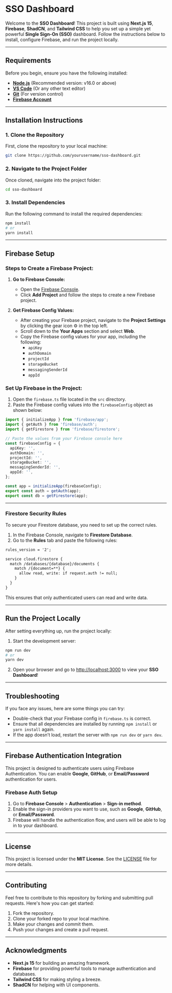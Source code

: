 # **SSO Dashboard**

Welcome to the **SSO Dashboard**! This project is built using **Next.js 15**, **Firebase**, **ShadCN**, and **Tailwind CSS** to help you set up a simple yet powerful **Single Sign-On (SSO)** dashboard. Follow the instructions below to install, configure Firebase, and run the project locally.

---

## **Requirements**

Before you begin, ensure you have the following installed:

- **[Node.js](https://nodejs.org/en/)** (Recommended version: v16.0 or above)
- **[VS Code](https://code.visualstudio.com/)** (Or any other text editor)
- **[Git](https://git-scm.com/)** (For version control)
- **[Firebase Account](https://firebase.google.com/)**

---

## **Installation Instructions**

### **1. Clone the Repository**

First, clone the repository to your local machine:

```bash
git clone https://github.com/yourusername/sso-dashboard.git
```

### **2. Navigate to the Project Folder**

Once cloned, navigate into the project folder:

```bash
cd sso-dashboard
```

### **3. Install Dependencies**

Run the following command to install the required dependencies:

```bash
npm install
# or
yarn install
```

---

## **Firebase Setup**

### **Steps to Create a Firebase Project:**

1. **Go to Firebase Console:**

   - Open the [Firebase Console](https://console.firebase.google.com/).
   - Click **Add Project** and follow the steps to create a new Firebase project.

2. **Get Firebase Config Values:**
   - After creating your Firebase project, navigate to the **Project Settings** by clicking the gear icon ⚙️ in the top left.
   - Scroll down to the **Your Apps** section and select **Web**.
   - Copy the Firebase config values for your app, including the following:
     - `apiKey`
     - `authDomain`
     - `projectId`
     - `storageBucket`
     - `messagingSenderId`
     - `appId`

### **Set Up Firebase in the Project:**

1. Open the `firebase.ts` file located in the `src` directory.
2. Paste the Firebase config values into the `firebaseConfig` object as shown below:

```typescript
import { initializeApp } from 'firebase/app';
import { getAuth } from 'firebase/auth';
import { getFirestore } from 'firebase/firestore';

// Paste the values from your Firebase console here
const firebaseConfig = {
  apiKey: '',
  authDomain: '',
  projectId: '',
  storageBucket: '',
  messagingSenderId: '',
  appId: '',
};

const app = initializeApp(firebaseConfig);
export const auth = getAuth(app);
export const db = getFirestore(app);
```

---

### **Firestore Security Rules**

To secure your Firestore database, you need to set up the correct rules.

1. In the Firebase Console, navigate to **Firestore Database**.
2. Go to the **Rules** tab and paste the following rules:

```txt
rules_version = '2';

service cloud.firestore {
  match /databases/{database}/documents {
    match /{document=**} {
      allow read, write: if request.auth != null;
    }
  }
}
```

This ensures that only authenticated users can read and write data.

---

## **Run the Project Locally**

After setting everything up, run the project locally:

1. Start the development server:

```bash
npm run dev
# or
yarn dev
```

2. Open your browser and go to [http://localhost:3000](http://localhost:3000) to view your **SSO Dashboard**!

---

## **Troubleshooting**

If you face any issues, here are some things you can try:

- Double-check that your Firebase config in `firebase.ts` is correct.
- Ensure that all dependencies are installed by running `npm install` or `yarn install` again.
- If the app doesn’t load, restart the server with `npm run dev` or `yarn dev`.

---

## **Firebase Authentication Integration**

This project is designed to authenticate users using Firebase Authentication. You can enable **Google**, **GitHub**, or **Email/Password** authentication for users.

### **Firebase Auth Setup**

1. Go to **Firebase Console** > **Authentication** > **Sign-in method**.
2. Enable the sign-in providers you want to use, such as **Google**, **GitHub**, or **Email/Password**.
3. Firebase will handle the authentication flow, and users will be able to log in to your dashboard.

---

## **License**

This project is licensed under the **MIT License**. See the [LICENSE](LICENSE) file for more details.

---

## **Contributing**

Feel free to contribute to this repository by forking and submitting pull requests. Here's how you can get started:

1. Fork the repository.
2. Clone your forked repo to your local machine.
3. Make your changes and commit them.
4. Push your changes and create a pull request.

---

## **Acknowledgments**

- **Next.js 15** for building an amazing framework.
- **Firebase** for providing powerful tools to manage authentication and databases.
- **Tailwind CSS** for making styling a breeze.
- **ShadCN** for helping with UI components.
